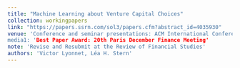 ```yaml
---
title: "Machine Learning about Venture Capital Choices"
collection: workingpapers
link: "https://papers.ssrn.com/sol3/papers.cfm?abstract_id=4035930"
venue: 'Conference and seminar presentations: ACM International Conference on AI in Finance, University of Colorado (Boulder), 2022 GSU-RFS FinTech Conference, 2022 Frontiers in Finance Conference, University of Calgary, 2022 Private Equity Research Oxford Symposium, AI & Big Data in Finance Research Forum, 2022 NBER SI Entrepreneurship, HEC Paris, University of Mannheim, Bocconi University, 2022 Carey Finance Conference, Virtual Corporate Finance Seminar series, The University of Chicago (Booth), the 2022 Carey Finance Conference, CKGSB, INFORMS 2024 annual conference, University of Wisconsin, University of Oklahoma, IESE Workshop on Artificial Intelligence in Finance.
media1: 'Best Paper Award: 20th Paris December Finance Meeting'
note: 'Revise and Resubmit at the Review of Financial Studies'
authors: 'Victor Lyonnet, Léa H. Stern'
---
```

